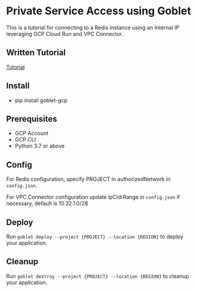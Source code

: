 # Private Service Access using Goblet

This is a tutorial for connecting to a Redis instance using an Internal IP leveraging GCP Cloud Run and VPC Connector.

## Written Tutorial 
[Tutorial](https://engineering.premise.com/tutorial-connecting-cloudrun-and-cloudfunctions-to-redis-and-other-private-services-using-goblet-5782f80da6a0)

## Install

* pip install goblet-gcp

## Prerequisites 

* GCP Account
* GCP CLI
* Python 3.7 or above

## Config

For Redis configuration, specify PROJECT in authorizedNetwork in `config.json`.

For VPC Connector configuration update ipCidrRange in `config.json` if necessary, default is 10.32.1.0/28

## Deploy

Run `goblet deploy --project {PROJECT} --location {REGION}` to deploy your application.

## Cleanup

Run `goblet destroy --project {PROJECT} --location {REGION}` to cleanup your application.